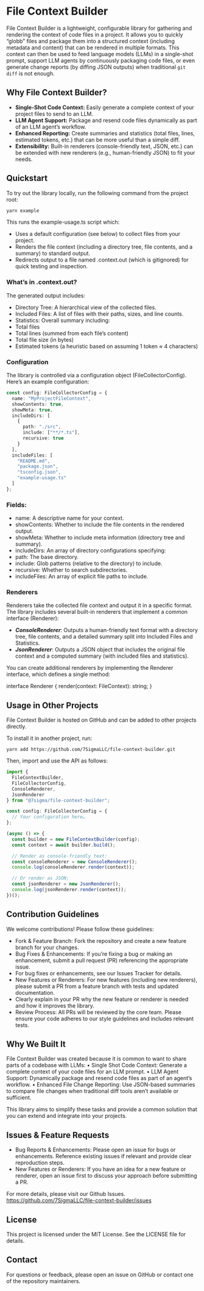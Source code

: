 # File Context Builder

File Context Builder is a lightweight, configurable library for gathering and rendering the context of code files in a project. It allows you to quickly “globb” files and package them into a structured context (including metadata and content) that can be rendered in multiple formats. This context can then be used to feed language models (LLMs) in a single-shot prompt, support LLM agents by continuously packaging code files, or even generate change reports (by diffing JSON outputs) when traditional `git diff` is not enough.

## Why File Context Builder?

- **Single-Shot Code Context:** Easily generate a complete context of your project files to send to an LLM.
- **LLM Agent Support:** Package and resend code files dynamically as part of an LLM agent’s workflow.
- **Enhanced Reporting:** Create summaries and statistics (total files, lines, estimated tokens, etc.) that can be more useful than a simple diff.
- **Extensibility:** Built-in renderers (console-friendly text, JSON, etc.) can be extended with new renderers (e.g., human-friendly JSON) to fit your needs.

## Quickstart

To try out the library locally, run the following command from the project root:

```bash
yarn example
```

This runs the example-usage.ts script which:
 - Uses a default configuration (see below) to collect files from your project.
 - Renders the file context (including a directory tree, file contents, and a summary) to standard output.
 - Redirects output to a file named .context.out (which is gitignored) for quick testing and inspection.

### What’s in .context.out?

The generated output includes:
 - Directory Tree: A hierarchical view of the collected files.
 - Included Files: A list of files with their paths, sizes, and line counts.
 - Statistics: Overall summary including:
 - Total files
 - Total lines (summed from each file’s content)
 - Total file size (in bytes)
 - Estimated tokens (a heuristic based on assuming 1 token ≈ 4 characters)

### Configuration

The library is controlled via a configuration object (FileCollectorConfig). Here’s an example configuration:

```ts
const config: FileCollectorConfig = {
  name: "MyProjectFileContext",
  showContents: true,
  showMeta: true,
  includeDirs: [
    {
      path: "./src",
      include: ["**/*.ts"],
      recursive: true
    }
  ],
  includeFiles: [
    "README.md",
    "package.json",
    "tsconfig.json",
    "example-usage.ts"
  ]
};
```

### Fields:

 - name: A descriptive name for your context.
 - showContents: Whether to include the file contents in the rendered output.
 - showMeta: Whether to include meta information (directory tree and summary).
 - includeDirs: An array of directory configurations specifying:
 - path: The base directory.
 - include: Glob patterns (relative to the directory) to include.
 - recursive: Whether to search subdirectories.
 - includeFiles: An array of explicit file paths to include.

### Renderers

Renderers take the collected file context and output it in a specific format. The library includes several built-in renderers that implement a common interface (Renderer):

 - ***ConsoleRenderer***:  Outputs a human-friendly text format with a directory tree, file contents, and a detailed summary split into Included Files and Statistics.
 - ***JsonRenderer***:
Outputs a JSON object that includes the original file context and a computed summary (with included files and statistics).

You can create additional renderers by implementing the Renderer interface, which defines a single method:

interface Renderer {
  render(context: FileContext): string;
}

## Usage in Other Projects

File Context Builder is hosted on GitHub and can be added to other projects directly. 

To install it in another project, run:

```yarn add https://github.com/7SigmaLLC/file-context-builder.git```

Then, import and use the API as follows:

```ts
import {
  FileContextBuilder,
  FileCollectorConfig,
  ConsoleRenderer,
  JsonRenderer
} from "@7sigma/file-context-builder";

const config: FileCollectorConfig = {
  // Your configuration here…
};

(async () => {
  const builder = new FileContextBuilder(config);
  const context = await builder.build();

  // Render as console-friendly text:
  const consoleRenderer = new ConsoleRenderer();
  console.log(consoleRenderer.render(context));

  // Or render as JSON:
  const jsonRenderer = new JsonRenderer();
  console.log(jsonRenderer.render(context));
})();
```

## Contribution Guidelines

We welcome contributions! Please follow these guidelines:
 - Fork & Feature Branch:
Fork the repository and create a new feature branch for your changes.
 - Bug Fixes & Enhancements:
If you’re fixing a bug or making an enhancement, submit a pull request (PR) referencing the appropriate issue.
 - For bug fixes or enhancements, see our Issues Tracker for details.
 - New Features or Renderers:
For new features (including new renderers), please submit a PR from a feature branch with tests and updated documentation.
 - Clearly explain in your PR why the new feature or renderer is needed and how it improves the library.
 - Review Process:
All PRs will be reviewed by the core team. Please ensure your code adheres to our style guidelines and includes relevant tests.

## Why We Built It

File Context Builder was created because it is common to want to share parts of a codebase with LLMs:
	•	Single Shot Code Context: Generate a complete context of your code files for an LLM prompt.
	•	LLM Agent Support: Dynamically package and resend code files as part of an agent’s workflow.
	•	Enhanced File Change Reporting: Use JSON-based summaries to compare file changes when traditional diff tools aren’t available or sufficient.

This library aims to simplify these tasks and provide a common solution that you can extend and integrate into your projects.

## Issues & Feature Requests
 - Bug Reports & Enhancements:
Please open an issue for bugs or enhancements. Reference existing issues if relevant and provide clear reproduction steps.
 - New Features or Renderers:
If you have an idea for a new feature or renderer, open an issue first to discuss your approach before submitting a PR.

For more details, please visit our Github Issues.
https://github.com/7SigmaLLC/file-context-builder/issues

## License

This project is licensed under the MIT License. See the LICENSE file for details.

## Contact

For questions or feedback, please open an issue on GitHub or contact one of the repository maintainers.

